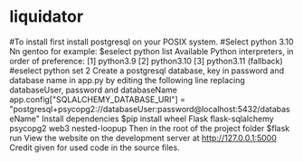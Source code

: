 # liquidator
#To install first install postgresql on your POSIX system.
#Select python 3.10
Nn gentoo for example:
$eselect python list
Available Python interpreters, in order of preference:
  [1]   python3.9
  [2]   python3.10
  [3]   python3.11 (fallback)
#eselect python set 2
Create a postgresql database, key in password and database name in app.py by editing the following line replacing databaseUser, password and databaseName
app.config["SQLALCHEMY_DATABASE_URI"] = "postgresql+psycopg2://databaseUser:password@localhost:5432/databaseName"
Install dependencies
$pip install wheel Flask flask-sqlalchemy psycopg2 web3 nested-loopup
Then in the root of the project folder
$flask run
View the website on the development server at http://127.0.0.1:5000
Credit given for used code in the source files.
